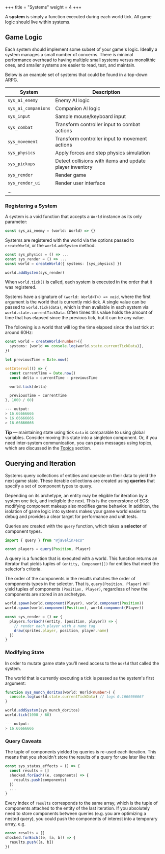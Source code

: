 +++
title = "Systems"
weight = 4
+++

A **system** is simply a function executed during each world tick. All game logic should live within systems.

## Game Logic

Each system should implement some subset of your game's logic. Ideally a system manages a small number of concerns. There is minimal performance overhead to having multiple small systems versus monolithic ones, and smaller systems are easier to read, test, and maintain.

Below is an example set of systems that could be found in a top-down ARPG.

| System            | Description                                                  |
|-------------------|--------------------------------------------------------------|
| `sys_ai_enemy`      | Enemy AI logic                                               |
| `sys_ai_companions` | Companion AI logic                                           |
| `sys_input`         | Sample mouse/keyboard input                                  |
| `sys_combat`        | Transform controller input to combat actions                 |
| `sys_movement`      | Transform controller input to movement actions               |
| `sys_physics`       | Apply forces and step physics simulation                     |
| `sys_pickups`       | Detect collisions with items and update player inventory     |
| `sys_render`        | Render game                                                  |
| `sys_render_ui`     | Render user interface                                        |
| ...               |                                                              |

### Registering a System


A system is a void function that accepts a `World` instance as its only parameter:

```ts
const sys_ai_enemy = (world: World) => {}
```

Systems are registered with the world via the options passed to `createWorld`, or the `world.addSystem` method.

```typescript
const sys_physics = () => ...
const sys_render = () => ...
const world = createWorld({ systems: [sys_physics] })

world.addSystem(sys_render)
```

When `world.tick()` is called, each system is executed in the order that it was registered.

Systems have a signature of `(world: World<T>) => void`, where the first argument is the world that is currently mid-tick. A single value can be passed to `world.tick(data)`, which is then available in each system via `world.state.currentTickData`. Often times this value holds the amount of time that has elapsed since the previous tick, but it can be any value.

The following is a world that will log the time elapsed since the last tick at around 60Hz:

```typescript
const world = createWorld<number>({
  systems: [world => console.log(world.state.currentTickData)],
})

let previousTime = Date.now()

setInterval(() => {
  const currentTime = Date.now()
  const delta = currentTime - previousTime

  world.tick(delta)

  previousTime = currentTime
}, 1000 / 60)

--- output:
> 16.66666666
> 16.66666666
> 16.66666666
```

<aside>
  <p>
    <strong>Tip</strong> — maintaining state using tick <code>data</code> is comparable to using global variables. Consider moving this state into a singleton component. Or, if you need inter-system communication, you can pass messages using topics, which are discussed in the <a href="/ecs/topics">Topics</a> section.
  </p>
</aside>

## Querying and Iteration

Systems query collections of entities and operate on their data to yield the next game state. These iterable collections are created using **queries** that specify a set of component types to query.

Depending on its archetype, an entity may be eligible for iteration by a system one tick, and ineligible the next. This is the cornerstone of ECS: modifying component makeup also modifies game behavior. In addition, the isolation of game logic into systems makes your game world easier to debug and provides a clear target for performance and unit tests.

Queries are created with the `query` function, which takes a **selector** of component types.

```typescript
import { query } from "@javelin/ecs"

const players = query(Position, Player)
```

A query is a function that is executed with a world. This function returns an iterator that yields tuples of `(entity, Component[])` for entities that meet the selector's criteria.

The order of the components in the results matches the order of components types in the selector. That is, `query(Position, Player)` will yield tuples of components `(Position, Player)`, regardless of how the components are stored in an archetype.

```typescript
world.spawn(world.component(Player), world.component(Position))
world.spawn(world.component(Position), world.component(Player))

const sys_render = () => {
  players.forEach((entity, [position, player]) => {
    // render each player with a name tag
    draw(sprites.player, position, player.name)
  })
}
```

### Modifying State

In order to mutate game state you'll need access to the `World` that called the system.

The world that is currently executing a tick is passed as the system's first argument:

```ts
function sys_munch_doritos(world: World<number>) {
  console.log(world.state.currentTickData) // logs 0.1666666667
}

world.addSystem(sys_munch_doritos)
world.tick(1000 / 60)

--- output:
> 16.66666666
```

### Query Caveats

The tuple of components yielded by queries is re-used each iteration. This means that you shouldn't store the results of a query for use later like this:

```typescript
const sys_status_effects = () => {
  const results = []
  shocked.forEach((e, components) => {
    results.push(components)
  })
  ...
}
```

Every index of `results` corresponds to the same array, which is the tuple of components attached to the entity of the last iteration. If you absolutely need to store components between queries (e.g. you are optimizing a nested query), you could push the components of interest into a temporary array, e.g.

```typescript
const results = []
shocked.forEach((e, [a, b]) => {
  results.push([a, b])
})
```

